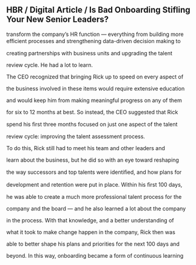 ## HBR / Digital Article / Is Bad Onboarding Stifling Your New Senior Leaders?

transform the company’s HR function — everything from building more eﬃcient processes and strengthening data-driven decision making to

creating partnerships with business units and upgrading the talent

review cycle. He had a lot to learn.

The CEO recognized that bringing Rick up to speed on every aspect of

the business involved in these items would require extensive education

and would keep him from making meaningful progress on any of them

for six to 12 months at best. So instead, the CEO suggested that Rick

spend his ﬁrst three months focused on just one aspect of the talent

review cycle: improving the talent assessment process.

To do this, Rick still had to meet his team and other leaders and

learn about the business, but he did so with an eye toward reshaping

the way successors and top talents were identiﬁed, and how plans for

development and retention were put in place. Within his ﬁrst 100 days,

he was able to create a much more professional talent process for the

company and the board — and he also learned a lot about the company

in the process. With that knowledge, and a better understanding of

what it took to make change happen in the company, Rick then was

able to better shape his plans and priorities for the next 100 days and

beyond. In this way, onboarding became a form of continuous learning
